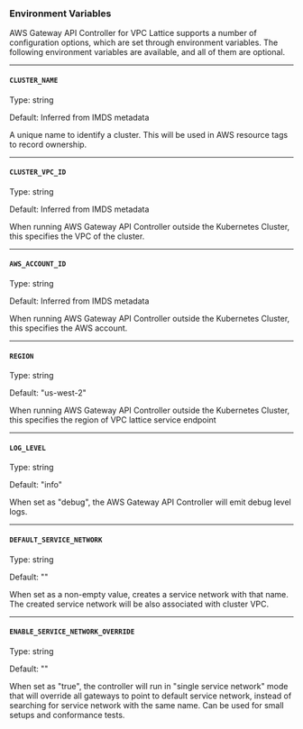 ### Environment Variables
AWS Gateway API Controller for VPC Lattice supports a number of configuration options, which are set through environment variables.
The following environment variables are available, and all of them are optional.

---

#### `CLUSTER_NAME`

Type: string

Default: Inferred from IMDS metadata

A unique name to identify a cluster. This will be used in AWS resource tags to record ownership.

---

#### `CLUSTER_VPC_ID`

Type: string

Default: Inferred from IMDS metadata

When running AWS Gateway API Controller outside the Kubernetes Cluster, this specifies the VPC of the cluster.

---

#### `AWS_ACCOUNT_ID`

Type: string

Default: Inferred from IMDS metadata

When running AWS Gateway API Controller outside the Kubernetes Cluster, this specifies the AWS account.

---

#### `REGION`

Type: string

Default: "us-west-2"

When running AWS Gateway API Controller outside the Kubernetes Cluster, this specifies the region of VPC lattice service endpoint

---

#### `LOG_LEVEL`

Type: string

Default: "info"

When set as "debug", the AWS Gateway API Controller will emit debug level logs.


---

#### `DEFAULT_SERVICE_NETWORK`

Type: string

Default: ""

When set as a non-empty value, creates a service network with that name.
The created service network will be also associated with cluster VPC.

---

#### `ENABLE_SERVICE_NETWORK_OVERRIDE`

Type: string

Default: ""

When set as "true", the controller will run in "single service network" mode that will override all gateways
to point to default service network, instead of searching for service network with the same name.
Can be used for small setups and conformance tests.
